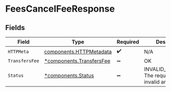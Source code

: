 # FeesCancelFeeResponse


## Fields

| Field                                                               | Type                                                                | Required                                                            | Description                                                         |
| ------------------------------------------------------------------- | ------------------------------------------------------------------- | ------------------------------------------------------------------- | ------------------------------------------------------------------- |
| `HTTPMeta`                                                          | [components.HTTPMetadata](../../models/components/httpmetadata.md)  | :heavy_check_mark:                                                  | N/A                                                                 |
| `TransfersFee`                                                      | [*components.TransfersFee](../../models/components/transfersfee.md) | :heavy_minus_sign:                                                  | OK                                                                  |
| `Status`                                                            | [*components.Status](../../models/components/status.md)             | :heavy_minus_sign:                                                  | INVALID_ARGUMENT: The request has an invalid argument.              |